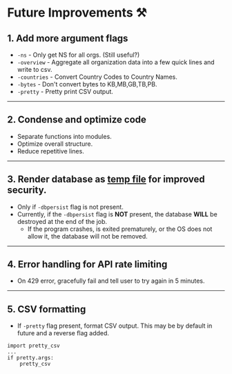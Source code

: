 # Future Improvements ⚒

## 1. Add more argument flags
* `-ns` - Only get NS for all orgs. (Still useful?)
* `-overview` - Aggregate all organization data into a few quick lines and write to csv.
* `-countries` - Convert Country Codes to Country Names.
* `-bytes` - Don't convert bytes to KB,MB,GB,TB,PB.
* `-pretty` - Pretty print CSV output.
---

## 2. Condense and optimize code
* Separate functions into modules.
* Optimize overall structure.
* Reduce repetitive lines.
---

## 3. Render database as [temp file](https://docs.python.org/2/library/tempfile.html#tempfile.mkstemp) for improved security.
* Only if `-dbpersist` flag is not present.
* Currently, if the `-dbpersist` flag is **NOT** present, the database **WILL** be destroyed at the end of the job.
  * If the program crashes, is exited prematurely, or the OS does not allow it, the database will not be removed.
---

## 4. Error handling for API rate limiting

* On 429 error, gracefully fail and tell user to try again in 5 minutes.
---

## 5. CSV formatting
* If `-pretty` flag present, format CSV output. This may be by default in future and a reverse flag added.
```
import pretty_csv
...
if pretty.args:
    pretty_csv
```